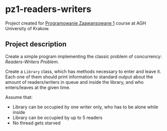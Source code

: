 # pz1-readers-writers

Project created for [Programowanie Zaawansowane 1](https://sylabusy.agh.edu.pl/en/1/2/18/1/4/16/140) course at AGH University of Krakow.

## Project description

Create a simple program implementing the classic problem of concurrency: *Readers-Writers Problem*.

Create a `Library` class, which has methods necessary to enter and leave it. Each one of them should print information
to standard output about the amount of readers/writers in queue and inside the library, and who enters/leaves at the
given time.

Assume that:
- Library can be occupied by one writer only, who has to be alone while inside
- Library can be occupied by up to 5 readers
- No thread gets starved